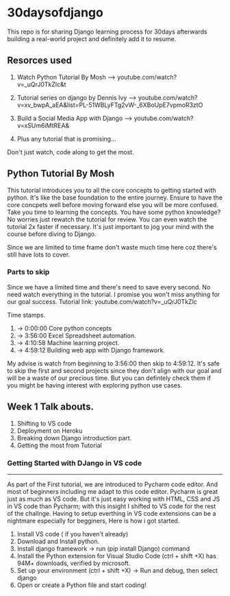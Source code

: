 # 30daysofdjango
This repo is for sharing Django learning process for 30days afterwards building a real-world project and definitely add it to resume.

## Resorces used
1. Watch Python Tutorial  By Mosh --> youtube.com/watch?v=_uQrJ0TkZlc&t

2. Tutorial series on django by Dennis Ivy --> youtube.com/watch?v=xv_bwpA_aEA&list=PL-51WBLyFTg2vW-_6XBoUpE7vpmoR3ztO

3. Build a Social Media App with Django --> youtube.com/watch?v=xSUm6iMtREA&

4. Plus any tutorial that is promising...

Don't just watch, code along to get the most.

## Python Tutorial  By Mosh
This tutorial introduces you to all the core concepts to getting started with python. It's like the base foundation to the entire journey. Ensure to have the core concpets well before moving forward else you will be more confused.
Take you time to learning the concepts.
You have some python knowledge? No worries just rewatch the tutorial for review. You can even watch the tutorial 2x faster if necessary. It's just important to jog your mind with the course before diving to Django.

Since we are limited to time frame don't waste much time here coz there's still have lots to cover. 

### Parts to skip
Since we have a limited time and there's need to save every second. No need watch everything in the tutorial. I promise you won't miss anything for our goal success. Tutorial link: youtube.com/watch?v=_uQrJ0TkZlc

Time stamps. 
1. -> 0:00:00 Core python concepts
1. -> 3:56:00 Excel Spreadsheet automation.
2. -> 4:10:58 Machine learning project.
3. -> 4:59:12 Building web app with Django framework.

My advise is watch from beginning to 3:56:00 then skip to 4:59:12. It's safe to skip the first and second projects since they don't align with our goal and will be a waste of our precious time. But you can defintely check them if you might be having interest with exploring python use cases.

## Week 1 Talk abouts.
1. Shifting to VS code
2. Deployment on Heroku
3. Breaking down Django introduction part.
4. Getting the most from Tutorial

### Getting Started with DJango in VS code
--------------------------------------------------
As part of the First tutorial, we are introduced to Pycharm code editor. And most of beginners including me adapt to this code editor. Pycharm is great just as much as VS code. But it's just easy working with HTML, CSS and JS in VS code than Pycharm; with this insight I shifted to VS code for the rest of the challnge. Having to setup everthing in VS code extensions can be a nightmare especially for begginers, Here is how i got started.

1. Install VS code ( if you haven't already) 
2. Download and Install python.
3. Install django framework -> run (pip install Django) command
4. Install the Python extension for Visual Studio Code (ctrl + shift +X) has 94M+ downloads, verified by microsoft.
5. Set up your environment (ctrl + shift +X) -> Run and debug, then select django
6. Open or create a Python file and start coding!

